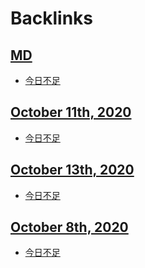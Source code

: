 
# Backlinks
## [MD](<MD.md>)
- [今日不足](<今日不足.md>)

## [October 11th, 2020](<October 11th, 2020.md>)
- [今日不足](<今日不足.md>)

## [October 13th, 2020](<October 13th, 2020.md>)
- [今日不足](<今日不足.md>)

## [October 8th, 2020](<October 8th, 2020.md>)
- [今日不足](<今日不足.md>)

